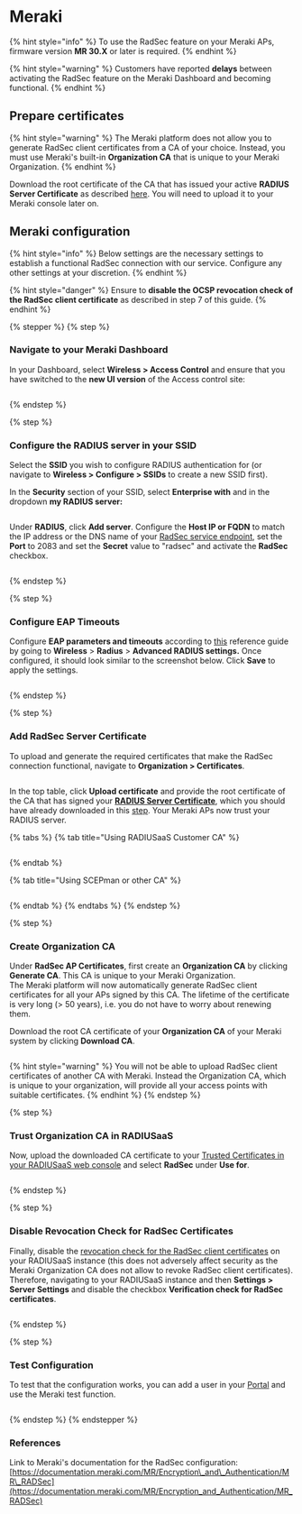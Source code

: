 # Meraki



{% hint style="info" %}
To use the RadSec feature on your Meraki APs, firmware version **MR 30.X** or later is required.
{% endhint %}

{% hint style="warning" %}
Customers have reported **delays** between activating the RadSec feature on the Meraki Dashboard and becoming functional.
{% endhint %}

## Prepare certificates

{% hint style="warning" %}
The Meraki platform does not allow you to generate RadSec client certificates from a CA of your choice. Instead, you must use Meraki's built-in **Organization CA** that is unique to your Meraki Organization.
{% endhint %}

Download the root certificate of the CA that has issued your active **RADIUS Server Certificate** as described [here](../../../admin-portal/settings/settings-server.md#download). You will need to upload it to your Meraki console later on.

## Meraki configuration

{% hint style="info" %}
Below settings are the necessary settings to establish a functional RadSec connection with our service. Configure any other settings at your discretion.
{% endhint %}

{% hint style="danger" %}
Ensure to **disable the OCSP revocation check of the RadSec client certificate** as described in step 7 of this guide.
{% endhint %}

{% stepper %}
{% step %}
### Navigate to your Meraki Dashboard

In your Dashboard, select **Wireless > Access Control** and ensure that you have switched to the **new UI version** of the Access control site:

<figure><img src="../../../.gitbook/assets/image (57).png" alt=""><figcaption></figcaption></figure>
{% endstep %}

{% step %}
### Configure the RADIUS server in your SSID

Select the **SSID** you wish to configure RADIUS authentication for (or navigate to **Wireless > Configure > SSIDs** to create a new SSID first).

In the **Security** section of your SSID, select **Enterprise with** and in the dropdown **my RADIUS server:**

<figure><img src="../../../.gitbook/assets/image (58).png" alt=""><figcaption></figcaption></figure>

Under **RADIUS**, click **Add server**. Configure the **Host IP or FQDN** to match the IP address or the DNS name of your [RadSec service endpoint](../../../admin-portal/settings/settings-server.md#properties), set the **Port** to 2083 and  set the **Secret** value to "radsec" and activate the **RadSec** checkbox.

<figure><img src="../../../.gitbook/assets/image (60).png" alt=""><figcaption></figcaption></figure>
{% endstep %}

{% step %}
### Configure EAP Timeouts

Configure **EAP parameters and timeouts** according to [this](../../../other/faqs/general.md#timers-and-timeouts) reference guide by going to **Wireless** > **Radius** > **Advanced RADIUS settings.** Once configured, it should look similar to the screenshot below. Click **Save** to apply the settings.

<figure><img src="../../../.gitbook/assets/image (61).png" alt=""><figcaption></figcaption></figure>
{% endstep %}

{% step %}
### Add RadSec Server Certificate

To upload and generate the required certificates that make the RadSec connection functional, navigate to **Organization > Certificates**.

<figure><img src="../../../.gitbook/assets/image (70).png" alt=""><figcaption></figcaption></figure>

In the top table, click **Upload certificate** and provide the root certificate of the CA that has signed your [**RADIUS Server Certificate**](../../../admin-portal/settings/settings-server.md#server-certificates), which you should have already downloaded in this [step](meraki.md#prepare-certificates). Your Meraki APs now trust your RADIUS server.

{% tabs %}
{% tab title="Using RADIUSaaS Customer CA" %}
<figure><img src="../../../.gitbook/assets/image (71).png" alt=""><figcaption></figcaption></figure>
{% endtab %}

{% tab title="Using SCEPman or other CA" %}
<figure><img src="../../../.gitbook/assets/image (72).png" alt=""><figcaption></figcaption></figure>
{% endtab %}
{% endtabs %}
{% endstep %}

{% step %}
### Create Organization CA

Under **RadSec AP Certificates**, first create an **Organization CA** by clicking **Generate CA**. This CA is unique to your Meraki Organization.\
The Meraki platform will now automatically generate RadSec client certificates for all your APs signed by this CA. The lifetime of the certificate is very long (> 50 years), i.e. you do not have to worry about renewing them.

Download the root CA certificate of your **Organization CA** of your Meraki system by clicking **Download CA**.

<figure><img src="../../../.gitbook/assets/image (73).png" alt=""><figcaption></figcaption></figure>

{% hint style="warning" %}
You will not be able to upload RadSec client certificates of another CA with Meraki. Instead the Organization CA, which is unique to your organization, will provide all your access points with suitable certificates.
{% endhint %}
{% endstep %}

{% step %}
### Trust Organization CA in RADIUSaaS

Now, upload the downloaded CA certificate to your [Trusted Certificates in your RADIUSaaS web console](../../../admin-portal/settings/trusted-roots.md#add) and select **RadSec** under **Use for**.

<figure><img src="../../../.gitbook/assets/image (68).png" alt=""><figcaption></figcaption></figure>


{% endstep %}

{% step %}
### Disable Revocation Check for RadSec Certificates

Finally, disable the [revocation check for the RadSec client certificates](../../../admin-portal/settings/settings-server.md#verification-check-for-radsec-certificates) on your RADIUSaaS instance (this does not adversely affect security as the Meraki Organization CA does not allow to revoke RadSec client certificates). Therefore, navigating to your RADIUSaaS instance and then **Settings > Server Settings** and disable the checkbox **Verification check for RadSec certificates**.

<figure><img src="../../../.gitbook/assets/image (66).png" alt=""><figcaption></figcaption></figure>
{% endstep %}

{% step %}
### Test Configuration

To test that the configuration works, you can add a user in your [Portal](../../../admin-portal/users.md#add-a-new-user) and use the Meraki test function.

<figure><img src="../../../.gitbook/assets/image (67).png" alt=""><figcaption></figcaption></figure>
{% endstep %}
{% endstepper %}

### References

Link to Meraki's documentation for the RadSec configuration: [https://documentation.meraki.com/MR/Encryption\_and\_Authentication/MR\_RADSec](https://documentation.meraki.com/MR/Encryption_and_Authentication/MR_RADSec)
